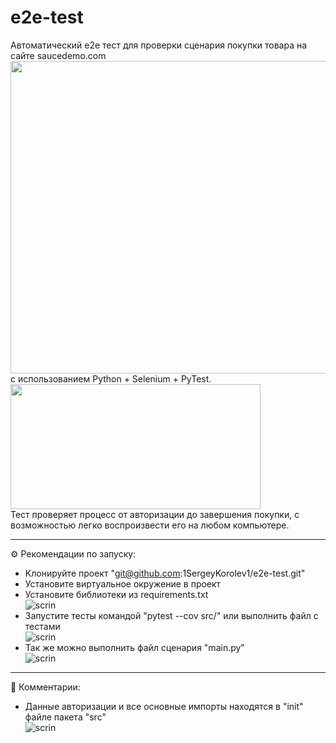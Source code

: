 # e2e-test
Автоматический e2e тест для проверки сценария покупки товара на сайте saucedemo.com  
<img src="https://sun9-51.userapi.com/impg/aY-WL-u--Db--PBkki3n3z1b0UK2JopLigTO4A/uqATEzfXRTg.jpg?size=1193x842&quality=96&sign=91a0e20d42a231a7a20fff3acd4c9243&type=album" width="600" height="500">  
с использованием Python + Selenium + PyTest.  
<img src="https://media.licdn.com/dms/image/D5612AQFkXUMj02PrwA/article-cover_image-shrink_600_2000/0/1701347403893?e=2147483647&v=beta&t=5QOBWBzbMxY9BEt6DtHJHspO_4BaLXXknWgPqMPGwV4" width="400" height="200">  
Тест проверяет процесс от авторизации до завершения покупки, с возможностью легко воспроизвести его на любом компьютере.  
___
⚙️ Рекомендации по запуску:

- Клонируйте проект "git@github.com:1SergeyKorolev1/e2e-test.git"
- Установите виртуальное окружение в проект
- Установите библиотеки из requirements.txt  
  ![scrin](https://sun9-32.userapi.com/impg/WP20GpEm1HD0PIxJqeP3DYCG9dL5bMK6ET8_Hw/q8eaDlkOQzY.jpg?size=211x108&quality=96&sign=20bb09006341470b9ba888093b7f2eb2&type=album)  
- Запустите тесты командой "pytest --cov src/" или выполнить файл с тестами  
  ![scrin](https://sun9-50.userapi.com/impg/-eix0-OxNbM1f2tF7G7-k-QPcKbWTan7J8hEgw/KHu5hC8JB0M.jpg?size=560x334&quality=96&sign=dd5bc6b78394951e1f0ff42f708c6984&type=album)  
- Так же можно выполнить файл сценария "main.py"  
  ![scrin](https://sun9-66.userapi.com/impg/quEwAV6pJiGccKQF22vTmiu9Lz5nenNy6OsOnA/dO6XjaxVbUc.jpg?size=363x541&quality=96&sign=d7febfba3bdfcc7703c917b3baf325a0&type=album)
___
💬 Комментарии:

- Данные авторизации и все основные импорты находятся в "init" файле пакета "src"  
  ![scrin](https://sun9-50.userapi.com/impg/qFeXIe-eLMFSS1KgHMwaWTIZRAhABaT5JVGNtg/pwQEZbf9ZKU.jpg?size=788x528&quality=96&sign=168cebafbf80369427be14e3d264850c&type=album)

